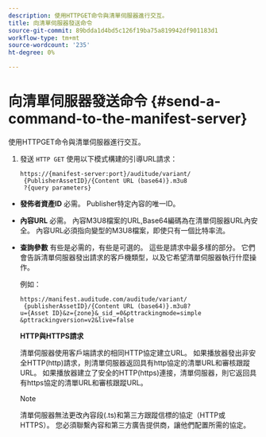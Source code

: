 ```yaml
---
description: 使用HTTPGET命令與清單伺服器進行交互。
title: 向清單伺服器發送命令
source-git-commit: 89bdda1d4bd5c126f19ba75a819942df901183d1
workflow-type: tm+mt
source-wordcount: '235'
ht-degree: 0%

---
```



# 向清單伺服器發送命令 {#send-a-command-to-the-manifest-server}

使用HTTPGET命令與清單伺服器進行交互。

1. 發送 `HTTP GET` 使用以下模式構建的引導URL請求：

   ```
   https://{manifest-server:port}/auditude/variant/
    {PublisherAssetID}/{Content URL (base64)}.m3u8
    ?{query parameters}
   ```

* **發佈者資產ID** 必需。 Publisher特定內容的唯一ID。

* **內容URL** 必需。 內容M3U8檔案的URL,Base64編碼為在清單伺服器URL內安全。 內容URL必須指向變型的M3U8檔案，即使只有一個比特率流。

* **查詢參數** 有些是必需的，有些是可選的。 這些是請求中最多樣的部分。 它們會告訴清單伺服器發出請求的客戶機類型，以及它希望清單伺服器執行什麼操作。

   例如：

   ```
   https://manifest.auditude.com/auditude/variant/
    {publisherAssetID}/{Content URL (base64)}.m3u8?
   u={Asset ID}&z={zone}&_sid_=0&pttrackingmode=simple
   &pttrackingversion=v2&live=false
   ```

   **HTTP與HTTPS請求**

   清單伺服器使用客戶端請求的相同HTTP協定建立URL。 如果播放器發出非安全HTTP(http)請求，則清單伺服器返回具有http協定的清單URL和審核跟蹤URL。 如果播放器建立了安全的HTTP(https)連接，清單伺服器，則它返回具有https協定的清單URL和審核跟蹤URL。

   >[!NOTE]
   >
   >清單伺服器無法更改內容段(.ts)和第三方跟蹤信標的協定（HTTP或HTTPS）。 您必須聯繫內容和第三方廣告提供商，讓他們配置所需的協定。